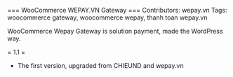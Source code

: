 === WooCommerce WEPAY.VN Gateway ===
Contributors: wepay.vn
Tags: woocommerce gateway, woocommerce wepay, thanh toan wepay.vn

WooCommerce Wepay Gateway is solution payment, made the WordPress way.

= 1.1 =
* The first version, upgraded from CHIEUND and wepay.vn